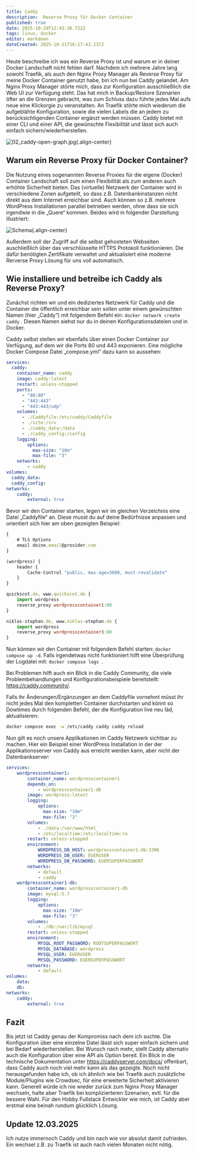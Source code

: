 ```yaml
---
title: Caddy
description:  Reverse Proxy für Docker Container
published: true
date: 2025-10-29T12:43:36.722Z
tags: linux, docker
editor: markdown
dateCreated: 2025-10-21T16:17:43.137Z
---
```


Heute beschreibe ich was ein Reverse Proxy ist und warum er in deiner Docker Landschaft nicht fehlen darf.
Nachdem ich mehrere Jahre lang sowohl Traefik, als auch den Nginx Proxy Manager als Reverse Proxy für meine Docker Container genutzt habe, bin ich nun bei Caddy gelandet. Am Nginx Proxy Manager störte mich, dass zur Konfiguration ausschließlich die Web UI zur Verfügung steht. 
Das hat mich in Backup/Restore Szenarien öfter an die Grenzen gebracht, was zum Schluss dazu führte jedes Mal aufs neue eine Klickorgie zu veranstalten. 
An Traefik störte mich wiederum die aufgeblähte Konfiguration, sowie die vielen Labels die an jedem zu berücksichtigenden Container ergänzt 
werden müssen. Caddy bietet mit einer CLI und einer API, die gewünschte Flexibilität und lässt sich auch einfach sichern/wiederherstellen.

![02_caddy-open-graph.jpg](/assets/linux/caddy-docker/02_caddy-open-graph.jpg){.align-center}

## Warum ein Reverse Proxy für Docker Container?

Die Nutzung eines sogenannten Reverse Proxies für die eigene (Docker) Container Landschaft soll zum einen Flexibilität als zum anderen auch erhöhte 
Sicherheit bieten. Das (virtuelle) Netzwerk der Container wird in verschiedene Zonen aufgeteilt, so dass z.B. Datenbankinstanzen nicht direkt aus dem Internet erreichbar sind. Auch können so z.B. mehrere WordPress Installationen parallel betrieben werden, ohne dass sie sich irgendwie in die „Quere“ kommen. Beides wird in folgender Darstellung illustriert:

![Schema](/assets/linux/caddy-docker/01_caddy.png){.align-center}

Außerdem soll der Zugriff auf die selbst gehosteten Webseiten auschließlich über das verschlüsselte 
HTTPS Protokoll funktionieren. Die dafür benötigten Zertifikate verwaltet und aktualisiert eine moderne Rerverse 
Proxy Lösung für uns voll automatisch. 

## Wie installiere und betreibe ich Caddy als Reverse Proxy?

Zunächst richten wir und ein dediziertes Netzwerk für Caddy und die Container die öffentlich erreichbar 
sein sollen unter einem gewünschten Namen (hier „Caddy“) mit folgendem Befehl ein: ```docker network create caddy``` . 
Diesen Namen siehst nur du in deinen Konfigurationsdateien und in Docker.

Caddy selbst stellen wir ebenfalls über einen Docker Container zur Verfügung, auf dem wir die Ports 80 und 443 exponieren. 
Eine mögliche Docker Compose Datei „compose.yml“ dazu kann so aussehen:

```yaml
services:
  caddy:
    container_name: caddy
    image: caddy:latest
    restart: unless-stopped
    ports:
      - "80:80"
      - "443:443"
      - "443:443/udp"
    volumes:
      - ./Caddyfile:/etc/caddy/Caddyfile
      - ./site:/srv
      - ./caddy_data:/data
      - ./caddy_config:/config
    logging:
        options:
          max-size: "10m"
          max-file: "3"
    networks:
        - caddy
volumes:
  caddy_data:
  caddy_config:
networks:
    caddy:
        external: true
```

Bevor wir den Container starten, legen wir im gleichen Verzeichnis eine Datei „Caddyfile“ an. 
Diese musst du auf deine Bedürfnisse anpassen und orientiert sich hier am oben gezeigten Beispiel:

```js
{
    # TLS Options
    email deine.email@provider.com
}

(wordpress) {
    header {
        Cache-Control "public, max-age=3600, must-revalidate"
    }
}

quickscot.de, www.quickscot.de {
    import wordpress
    reverse_proxy wordpresscontainer1:80
}

niklas-stephan.de, www.niklas-stephan.de {
    import wordpress
    reverse_proxy wordpresscontainer3:80
}
```

Nun können wir den Container mit folgendem Befehl starten: ``` docker compose up -d ```.
Falls irgendetwas nicht funktioniert hilft eine Überprüfung der Logdatei mit: ```docker compose logs ```.

Bei Problemen hilft auch ein Blick in die Caddy Community, die viele Problembehandlungen und Konfigurationsbeispiele 
bereitstellt: https://caddy.community/.

Falls ihr Änderungen/Ergänzungen an dem Caddyfile vornehmt müsst ihr nicht jedes Mal den kompletten Container 
durchstarten und könnt so Dowtimes durch folgenden Befehl, der die Konfiguration live neu läd, aktualisieren:

```bash
docker compose exec -w /etc/caddy caddy caddy reload
```

Nun gilt es noch unsere Applikationen im Caddy Netzwerk sichtbar zu machen. 
Hier ein Beispiel einer WordPress Installation in der der Applikationsserver von Caddy aus erreicht werden kann, 
aber nicht der Datenbankserver:

```yaml
services:
    wordpresscontainer1:
        container_name: wordpresscontainer1
        depends_on:
            - wordpresscontainer1-db
        image: wordpress:latest
        logging:
            options:
              max-size: "10m"
              max-file: "3"
        volumes:
            - ./data:/var/www/html
            - /etc/localtime:/etc/localtime:ro
        restart: unless-stopped
        environment:
            WORDPRESS_DB_HOST: wordpresscontainer1-db:3306
            WORDPRESS_DB_USER: EUERUSER
            WORDPRESS_DB_PASSWORD: EUERSUPERPASSWORT  
        networks:
            - default
            - caddy
    wordpresscontainer1-db:
        container_name: wordpresscontainer1-db
        image: mysql:5.7
        logging:
            options:
              max-size: "10m"
              max-file: "3"
        volumes:
            - ./db:/var/lib/mysql
        restart: unless-stopped
        environment:
            MYSQL_ROOT_PASSWORD: ROOTSUPERPASSWORT
            MYSQL_DATABASE: wordpress
            MYSQL_USER: EUERUSER
            MYSQL_PASSWORD: EUERSUPERPASSWORT
        networks:
            - default
volumes:
    data:
    db:
networks:
    caddy:
        external: true
```
 ## Fazit

 Bis jetzt ist Caddy genau der Kompromiss nach dem ich suchte. 
 Die Konfiguration über eine einzelne Datei lässt sich super einfach sichern und bei Bedarf wiederherstellen. 
 Bei Wunsch nach mehr, stellt Caddy alternativ auch die Konfiguration über eine API als Option bereit. 
 Ein Blick in die technische Dokumentation unter https://caddyserver.com/docs/ offenbart, 
 dass Caddy auch noch viel mehr kann als das gezeigte. Noch nicht herausgefunden habe ich, 
 ob ich ähnlich wie bei Traefik auch zusätzliche Module/Plugins wie Crowdsec, für eine erweiterte Sicherheit 
 aktivieren kann. Generell würde ich nie wieder zurück zum Nginx Proxy Manager wechseln, 
 halte aber Traefik bei komplizierteren Szenarien, evtl. für die bessere Wahl. 
 Für den Hobby Fullstack Entwickler wie mich, ist Caddy aber erstmal eine beinah rundum glücklich Lösung.

 ## Update 12.03.2025

 Ich nutze immernoch Caddy und bin nach wie vor absolut damit zufrieden. Ein wechsel z.B. zu Traefik ist auch nach 
 vielen Monaten nicht nötig.